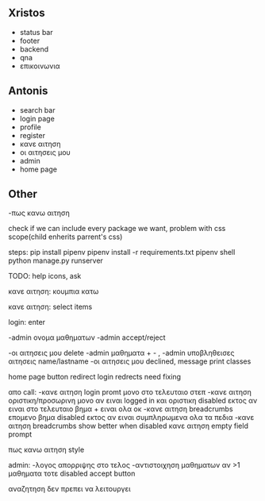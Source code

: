 ## Xristos

-   status bar
-   footer
-   backend
-   qna
-   επικοινωνια

## Antonis

-   search bar
-   login page
-   profile
-   register
-   κανε αιτηση
-   οι αιτησεις μου
-   admin
-   home page

## Other

-πως κανω αιτηση

check if we can include every package we want, problem with css scope(child enherits parrent's css)

steps:
pip install pipenv
pipenv install -r requirements.txt
pipenv shell
python manage.py runserver

TODO:
help icons, ask

κανε αιτηση: κουμπια κατω

κανε αιτηση: select items

login: enter



-admin ονομα μαθηματων
-admin accept/reject

-οι αιτησεις μου delete
-admin μαθηματα + - , 
-admin υποβληθεισες αιτησεις name/lastname
-οι αιτησεις μου declined, message print classes

home page button redirect
login redrects need fixing


απο call:
-κανε αιτηση login promt μονο στο τελευταιο στεπ
-κανε αιτηση οριστικη/προσωρινη μονο αν ειναι logged in και οριστικη disabled εκτος αν ειναι στο τελευταιο βημα + ειναι ολα οκ
-κανε αιτηση breadcrumbs επομενο βημα disabled εκτος αν ειναι συμπληρωμενα ολα τα πεδια
-κανε αιτηση breadcrumbs show better when disabled
κανε αιτηση empty field prompt

πως κανω αιτηση style

admin:
-λογος απορριψης στο τελος
-αντιστοιχηση μαθηματων αν >1 μαθηματα τοτε disabled accept button

αναζητηση δεν πρεπει να λειτουργει
